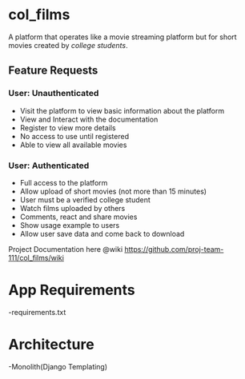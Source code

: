 # col_films

A platform that operates like a movie streaming platform but for short movies created by *college students*.

## Feature Requests
### User: Unauthenticated
- Visit the platform to view basic information about the platform
- View and Interact with the documentation
- Register to view more details
- No access to use until registered
- Able to view all available movies
### User: Authenticated

- Full access to the platform
- Allow upload of short movies (not more than 15 minutes)
- User must be a verified college student
- Watch films uploaded by others
- Comments, react and share movies
- Show usage example to users
- Allow user save data and come back to download

Project Documentation here @wiki  https://github.com/proj-team-111/col_films/wiki

# App Requirements
  -requirements.txt

# Architecture
  -Monolith(Django Templating)
